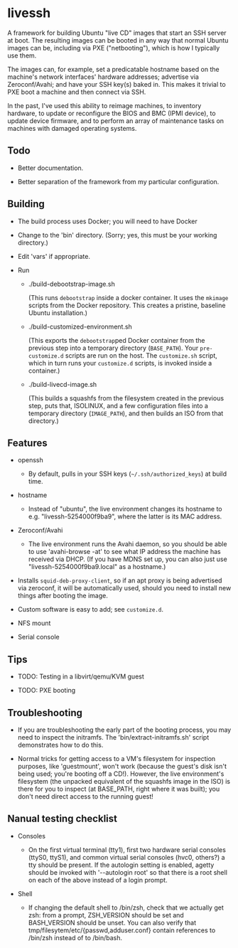 # livessh

A framework for building Ubuntu "live CD" images that start an SSH server at boot.  The resulting images can be booted
in any way that normal Ubuntu images can be, including via PXE ("netbooting"), which is how I typically use them.

The images can, for example, set a predicatable hostname based on the machine's network interfaces' hardware addresses;
advertise via Zeroconf/Avahi; and have your SSH key(s) baked in.  This makes it trivial to PXE boot a machine and then
connect via SSH.

In the past, I've used this ability to reimage machines, to inventory hardware, to update or reconfigure the BIOS and
BMC (IPMI device), to update device firmware, and to perform an array of maintenance tasks on machines with damaged
operating systems.

## Todo

- Better documentation.

- Better separation of the framework from my particular configuration.

## Building

- The build process uses Docker; you will need to have Docker

- Change to the 'bin' directory.  (Sorry; yes, this must be your working directory.)

- Edit 'vars' if appropriate.

- Run

  - ./build-debootstrap-image.sh

    (This runs `debootstrap` inside a docker container.  It uses the `mkimage` scripts from the Docker repository.  This
    creates a pristine, baseline Ubuntu installation.)

  - ./build-customized-environment.sh

    (This exports the `debootstrap`ped Docker container from the previous step into a temporary directory (`BASE_PATH`).
    Your `pre-customize.d` scripts are run on the host.  The `customize.sh` script, which in turn runs your
    `customize.d` scripts, is invoked inside a container.)

  - ./build-livecd-image.sh

    (This builds a squashfs from the filesystem created in the previous step, puts that, ISOLINUX, and a few
    configuration files into a temporary directory (`IMAGE_PATH`), and then builds an ISO from that directory.)

## Features

- openssh

    - By default, pulls in your SSH keys (`~/.ssh/authorized_keys`) at build time.

- hostname

    - Instead of "ubuntu", the live environment changes its hostname to e.g. "livessh-5254000f9ba9", where the latter is
      its MAC address.

- Zeroconf/Avahi

    - The live environment runs the Avahi daemon, so you should be able to use 'avahi-browse -at' to see what IP address
      the machine has received via DHCP.  (If you have MDNS set up, you can also just use "livessh-5254000f9ba9.local"
      as a hostname.)

- Installs `squid-deb-proxy-client`, so if an apt proxy is being advertised via zeroconf, it will be automatically used,
  should you need to install new things after booting the image.

- Custom software is easy to add; see `customize.d`.

- NFS mount

- Serial console

## Tips

- TODO: Testing in a libvirt/qemu/KVM guest

- TODO: PXE booting

## Troubleshooting

- If you are troubleshooting the early part of the booting process, you may need to inspect the initramfs.  The
  'bin/extract-initramfs.sh' script demonstrates how to do this.

- Normal tricks for getting access to a VM's filesystem for inspection purposes, like 'guestmount', won't work (because
  the guest's disk isn't being used; you're booting off a CD!).  However, the live environment's filesystem (the
  unpacked equivalent of the squashfs image in the ISO) is there for you to inspect (at BASE_PATH, right where it was
  built); you don't need direct access to the running guest!

## Nanual testing checklist

- Consoles

  - On the first virtual terminal (tty1), first two hardware serial consoles (ttyS0, ttyS1), and common virtual serial
    consoles (hvc0, others?)  a tty should be present.  If the autologin setting is enabled, agetty should be invoked
    with '--autologin root' so that there is a root shell on each of the above instead of a login prompt.

- Shell

  - If changing the default shell to /bin/zsh, check that we actually get zsh: from a prompt, ZSH_VERSION should be set
    and BASH_VERSION should be unset.  You can also verify that tmp/filesytem/etc/{passwd,adduser.conf} contain
    references to /bin/zsh instead of to /bin/bash.
